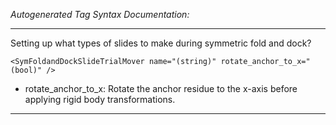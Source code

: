 _Autogenerated Tag Syntax Documentation:_

---
Setting up what types of slides to make during symmetric fold and dock?

```
<SymFoldandDockSlideTrialMover name="(string)" rotate_anchor_to_x="(bool)" />
```

-   rotate_anchor_to_x: Rotate the anchor residue to the x-axis before applying rigid body transformations.

---
